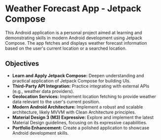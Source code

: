 # Weather Forecast App - Jetpack Compose

This Android application is a personal project aimed at learning and demonstrating skills in modern Android development using Jetpack Compose. The app fetches and displays weather forecast information based on the user's current location or a searched location.

## Objectives

* **Learn and Apply Jetpack Compose:** Deepen understanding and practical application of Jetpack Compose for building UIs.
* **Third-Party API Integration:** Practice integrating with external APIs (e.g., weather data providers).
* **Geolocation Services:** Implement location fetching to provide weather data relevant to the user's current position.
* **Modern Android Architecture:** Implement a robust and scalable architecture, likely MVVM with Clean Architecture principles.
* **Material Design 3 (M3) Expressive:** Explore and implement the latest Material Design guidelines, focusing on its expressive capabilities.
* **Portfolio Enhancement:** Create a polished application to showcase Android development skills.
